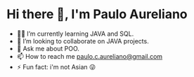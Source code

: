# Hi there 👋, I'm Paulo Aureliano 

- 👨‍💻 I’m currently learning JAVA and SQL.
- 👯 I’m looking to collaborate on JAVA projects.
- 💬 Ask me about POO.
- 📫 How to reach me paulo.c.aureliano@gmail.com
- ⚡ Fun fact: i'm not Asian 😜

<!--
**Paulovca/Paulovca** is a ✨ _special_ ✨ repository because its `README.md` (this file) appears on your GitHub profile.
- 🤔 I’m looking for help with ...
Here are some ideas to get you started:
-->
